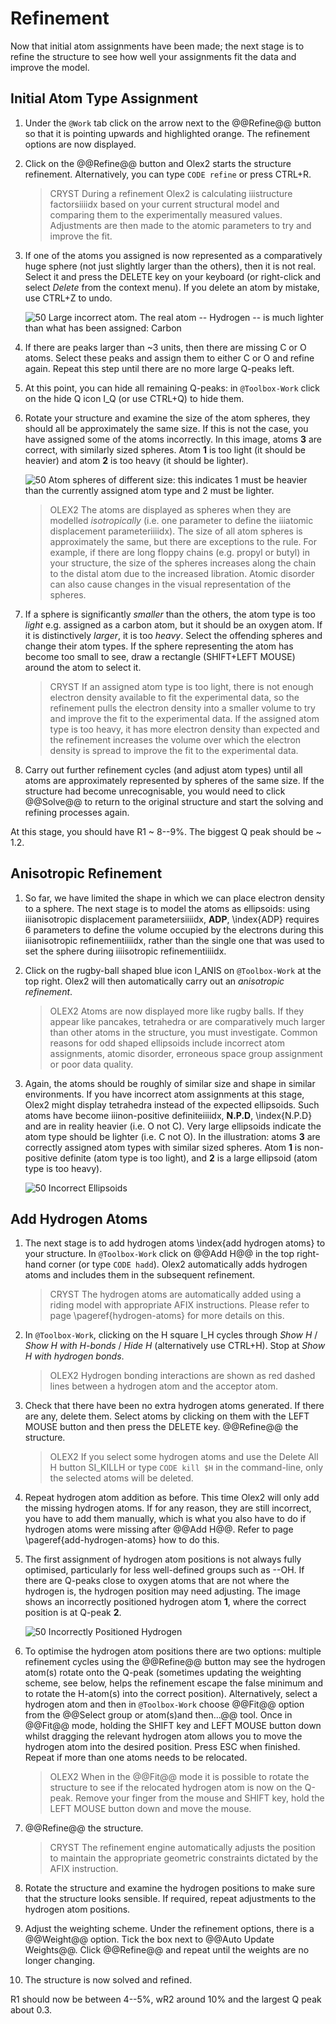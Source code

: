 # Refinement

Now that initial atom assignments have been made; the next stage is to refine the structure to see how well your assignments fit the data and improve the model.

## Initial Atom Type Assignment

1. Under the `@Work` tab click on the arrow next to the @@Refine@@ button so that it is pointing upwards and highlighted orange. The refinement options are now displayed.
2. Click on the @@Refine@@ button and Olex2 starts the structure refinement. Alternatively, you can type `CODE refine` or press CTRL+R.

    >CRYST During a refinement Olex2 is calculating iiistructure factorsiiiidx based on your current structural model and comparing them to the experimentally measured values. Adjustments are then made to the atomic parameters to try and improve the fit.

3. If one of the atoms you assigned is now represented as a comparatively huge sphere (not just slightly larger than the others), then it is not real. Select it and press the DELETE key on your keyboard (or right-click and select *Delete* from the context menu). If you delete an atom by mistake, use CTRL+Z to undo.

    ![50  Large incorrect atom. The real atom -- Hydrogen -- is much lighter than what has been assigned: Carbon](large_incorrect_atom.png)

4. If there are peaks larger than ~3 units, then there are missing C or O atoms. Select these peaks and assign them to either C or O and refine again. Repeat this step until there are no more large Q-peaks left.
5. At this point, you can hide all remaining Q-peaks: in `@Toolbox-Work` click on the hide Q icon I_Q (or use CTRL+Q) to hide them.
6. Rotate your structure and examine the size of the atom spheres, they should all be approximately the same size. If this is not the case, you have assigned some of the atoms incorrectly. In this image, atoms **3** are correct, with similarly sized spheres. Atom **1** is too light (it should be heavier) and atom **2** is too heavy (it should be lighter).

    ![50 Atom spheres of different size: this indicates 1 must be heavier than the currently assigned atom type and 2 must be lighter.](different_sized_atom_spheres.png)

    >OLEX2 The atoms are displayed as spheres when they are modelled *isotropically* (i.e. one parameter to define the iiiatomic displacement parameteriiiidx). The size of all atom spheres is approximately the same, but there are exceptions to the rule.  For example, if there are long floppy chains (e.g. propyl or butyl) in your structure, the size of the spheres increases along the chain to the distal atom due to the increased libration. Atomic disorder can also cause changes in the visual representation of the spheres.

7. If a sphere is significantly *smaller* than the others, the atom type is too *light* e.g. assigned as a carbon atom, but it should be an oxygen atom. If it is distinctively *larger*, it is too *heavy*. Select the offending spheres and change their atom types. If the sphere representing the atom has become too small to see, draw a rectangle (SHIFT+LEFT MOUSE) around the atom to select it.

    >CRYST If an assigned atom type is too light, there is not enough electron density available to fit the experimental data, so the refinement pulls the electron density into a smaller volume to try and improve the fit to the experimental data. If the assigned atom type is too heavy, it has more electron density than expected and the refinement increases the volume over which the electron density is spread to improve the fit to the experimental data.

8. Carry out further refinement cycles (and adjust atom types) until all atoms are approximately represented by spheres of the same size. If the structure had become unrecognisable, you would need to click @@Solve@@ to return to the original structure and start the solving and refining processes again.

At this stage, you should have R1 ~ 8--9%. The biggest Q peak should be ~ 1.2.

## Anisotropic Refinement

1. So far, we have limited the shape in which we can place electron density to a sphere. The next stage is to model the atoms as ellipsoids: using iiianisotropic displacement parametersiiiidx, **ADP**, \index{ADP} requires 6 parameters to define the volume occupied by the electrons during this iiianisotropic refinementiiiidx, rather than the single one that was used to set the sphere during iiiisotropic refinementiiiidx.

2. Click on the rugby-ball shaped blue icon I_ANIS on `@Toolbox-Work` at the top right. Olex2 will then automatically carry out an *anisotropic refinement*.

    >OLEX2 Atoms are now displayed more like rugby balls. If they appear like pancakes, tetrahedra or are comparatively much larger than other atoms in the structure, you must investigate. Common reasons for odd shaped ellipsoids include incorrect atom assignments, atomic disorder, erroneous space group assignment or poor data quality.

3. Again, the atoms should be roughly of similar size and shape in similar environments. If you have incorrect atom assignments at this stage, Olex2 might display tetrahedra instead of the expected ellipsoids. Such atoms have become iiinon-positive definiteiiiidx, **N.P.D**, \index{N.P.D} and are in reality heavier (i.e. O not C). Very large ellipsoids indicate the atom type should be lighter (i.e. C not O). In the illustration: atoms **3** are correctly assigned atom types with similar sized spheres. Atom **1** is non-positive definite (atom type is too light), and **2** is a large ellipsoid (atom type is too heavy).

    ![50  Incorrect Ellipsoids](incorrect_ellipsoids.png)

## Add Hydrogen Atoms

1. The next stage is to add hydrogen atoms \index{add hydrogen atoms} to your structure. In `@Toolbox-Work` click on @@Add H@@ in the top right-hand corner (or type `CODE hadd`). Olex2 automatically adds hydrogen atoms and includes them in the subsequent refinement.

    >CRYST The hydrogen atoms are automatically added using a riding model with appropriate AFIX instructions. Please refer to page \pageref{hydrogen-atoms} for more details on this.

2. In `@Toolbox-Work`, clicking on the H square I_H cycles through *Show H* / *Show H with H-bonds* / *Hide H* (alternatively use CTRL+H). Stop at *Show H with hydrogen bonds*.

    >OLEX2 Hydrogen bonding interactions are shown as red dashed lines between a hydrogen atom and the acceptor atom.

3. Check that there have been no extra hydrogen atoms generated. If there are any, delete them. Select atoms by clicking on them with the LEFT MOUSE button and then press the DELETE key. @@Refine@@ the structure.

    >OLEX2 If you select some hydrogen atoms and use the Delete All H button SI_KILLH or type `CODE kill $H` in the command-line, only the selected atoms will be deleted.

4. Repeat hydrogen atom addition as before. This time Olex2 will only add the missing hydrogen atoms. If for any reason, they are still incorrect, you have to add them manually, which is what you also have to do if hydrogen atoms were missing after @@Add H@@. Refer to page \pageref{add-hydrogen-atoms} how to do this.
5. The first assignment of hydrogen atom positions is not always fully optimised, particularly for less well-defined groups such as --OH. If there are Q-peaks close to oxygen atoms that are not where the hydrogen is, the hydrogen position may need adjusting. The image shows an incorrectly positioned hydrogen atom **1**, where the correct position is at Q-peak **2**.

    ![50  Incorrectly Positioned Hydrogen](Incorrectly_positioned_hydrogen.png)

6. To optimise the hydrogen atom positions there are two options: multiple refinement cycles using the @@Refine@@ button may see the hydrogen atom(s) rotate onto the Q-peak (sometimes updating the weighting scheme, see below, helps the refinement escape the false minimum and to rotate the H-atom(s) into the correct position). Alternatively, select a hydrogen atom and then in `@Toolbox-Work` choose @@Fit@@ option from the @@Select group or atom(s)and then...@@ tool. Once in @@Fit@@ mode, holding the SHIFT key and LEFT MOUSE button down whilst dragging the relevant hydrogen atom allows you to move the hydrogen atom into the desired position. Press ESC when finished. Repeat if more than one atoms needs to be relocated.

    >OLEX2 When in the @@Fit@@ mode it is possible to rotate the structure to see if the relocated hydrogen atom is now on the Q-peak. Remove your finger from the mouse and SHIFT key, hold the LEFT MOUSE button down and move the mouse.

7. @@Refine@@ the structure.

    >CRYST The refinement engine automatically adjusts the position to maintain the appropriate geometric constraints dictated by the AFIX instruction.

8. Rotate the structure and examine the hydrogen positions to make sure that the structure looks sensible. If required, repeat adjustments to the hydrogen atom positions.
9. Adjust the weighting scheme. Under the refinement options, there is a @@Weight@@ option. Tick the box next to @@Auto Update Weights@@. Click @@Refine@@ and repeat until the weights are no longer changing.
10. The structure is now solved and refined.

R1 should now be between 4--5%, wR2 around 10% and the largest Q peak about 0.3.
